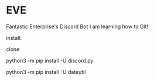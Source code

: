 # EVE
Fantastic Enterprise's Discord Bot
I am learning how to Git!


install:


clone

python3 -m pip install -U discord.py

python3 -m pip install -U dateutil
